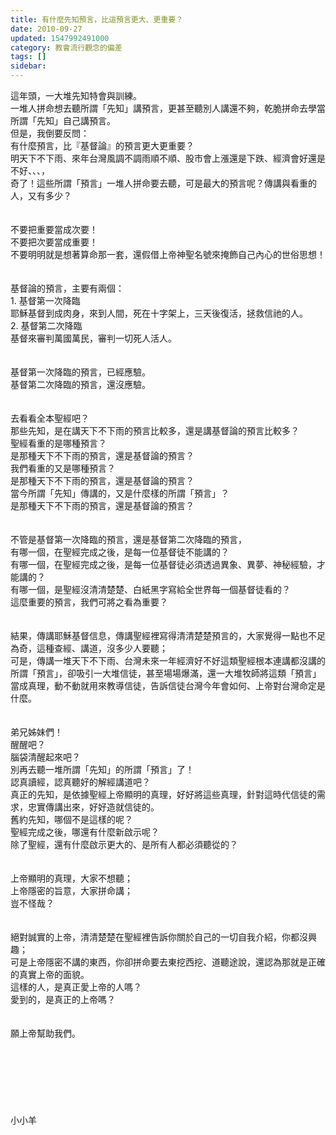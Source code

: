 ```yaml
---
title: 有什麼先知預言，比這預言更大、更重要？
date: 2010-09-27
updated: 1547992491000
category: 教會流行觀念的偏差
tags: []
sidebar: 
---
```


<p>這年頭，一大堆先知特會與訓練。<br/>一堆人拼命想去聽所謂「先知」講預言，更甚至聽別人講還不夠，乾脆拼命去學當所謂「先知」自己講預言。<br/><!--more-->但是，我倒要反問：<br/>有什麼預言，比『基督論』的預言更大更重要？<br/>明天下不下雨、來年台灣風調不調雨順不順、股市會上漲還是下跌、經濟會好還是不好、、、，<br/>奇了！這些所謂「預言」一堆人拼命要去聽，可是最大的預言呢？傳講與看重的人，又有多少？<br/><br/><br/>不要把重要當成次要！<br/>不要把次要當成重要！<br/>不要明明就是想著算命那一套，還假借上帝神聖名號來掩飾自己內心的世俗思想！<br/><br/><br/>基督論的預言，主要有兩個：<br/>1.	基督第一次降臨<br/>耶穌基督到成肉身，來到人間，死在十字架上，三天後復活，拯救信祂的人。<br/>2.	基督第二次降臨<br/>基督來審判萬國萬民，審判一切死人活人。<br/><br/><br/>基督第一次降臨的預言，已經應驗。<br/>基督第二次降臨的預言，還沒應驗。<br/><br/><br/>去看看全本聖經吧？<br/>那些先知，是在講天下不下雨的預言比較多，還是講基督論的預言比較多？<br/>聖經看重的是哪種預言？<br/>是那種天下不下雨的預言，還是基督論的預言？<br/>我們看重的又是哪種預言？<br/>是那種天下不下雨的預言，還是基督論的預言？<br/>當今所謂「先知」傳講的，又是什麼樣的所謂「預言」？<br/>是那種天下不下雨的預言，還是基督論的預言？<br/><br/><br/>不管是基督第一次降臨的預言，還是基督第二次降臨的預言，<br/>有哪一個，在聖經完成之後，是每一位基督徒不能講的？<br/>有哪一個，在聖經完成之後，是每一位基督徒必須透過異象、異夢、神秘經驗，才能講的？<br/>有哪一個，是聖經沒清清楚楚、白紙黑字寫給全世界每一個基督徒看的？<br/>這麼重要的預言，我們可將之看為重要？<br/><br/><br/>結果，傳講耶穌基督信息，傳講聖經裡寫得清清楚楚預言的，大家覺得一點也不足為奇，這種查經、講道，沒多少人要聽；<br/>可是，傳講一堆天下不下雨、台灣未來一年經濟好不好這類聖經根本連講都沒講的所謂「預言」，卻吸引一大堆信徒，甚至場場爆滿，還一大堆牧師將這類「預言」當成真理，動不動就用來教導信徒，告訴信徒台灣今年會如何、上帝對台灣命定是什麼。<br/><br/><br/>弟兄姊妹們！<br/>醒醒吧？<br/>腦袋清醒起來吧？<br/>別再去聽一堆所謂「先知」的所謂「預言」了！<br/>認真讀經，認真聽好的解經講道吧？<br/>真正的先知，是依據聖經上帝顯明的真理，好好將這些真理，針對這時代信徒的需求，忠實傳講出來，好好造就信徒的。<br/>舊約先知，哪個不是這樣的呢？<br/>聖經完成之後，哪還有什麼新啟示呢？<br/>除了聖經，還有什麼啟示更大的、是所有人都必須聽從的？<br/><br/><br/>上帝顯明的真理，大家不想聽；<br/>上帝隱密的旨意，大家拼命講；<br/>豈不怪哉？<br/><br/><br/>絕對誠實的上帝，清清楚楚在聖經裡告訴你關於自己的一切自我介紹，你都沒興趣；<br/>可是上帝隱密不講的東西，你卻拼命要去東挖西挖、道聽途說，還認為那就是正確的真實上帝的面貌。<br/>這樣的人，是真正愛上帝的人嗎？<br/>愛到的，是真正的上帝嗎？<br/><br/><br/>願上帝幫助我們。<br/><br/><br/><br/><br/><br/><br/><br/>小小羊</p>
